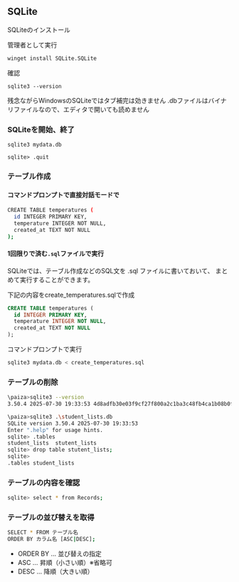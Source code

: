 ## SQLite

SQLiteのインストール

管理者として実行
```bash
winget install SQLite.SQLite
```

確認
```
sqlite3 --version
```

残念ながらWindowsのSQLiteではタブ補完は効きません
.dbファイルはバイナリファイルなので、エディタで開いても読めません

### SQLiteを開始、終了

```
sqlite3 mydata.db

sqlite> .quit
```

### テーブル作成

#### コマンドプロンプトで直接対話モードで

```bash
CREATE TABLE temperatures (
  id INTEGER PRIMARY KEY,
  temperature INTEGER NOT NULL,
  created_at TEXT NOT NULL
);
```

#### 1回限りで済む`.sql`ファイルで実行

SQLiteでは、テーブル作成などのSQL文を .sql ファイルに書いておいて、
まとめて実行することができます。

下記の内容をcreate_temperatures.sqlで作成
```sql
CREATE TABLE temperatures (
  id INTEGER PRIMARY KEY,
  temperature INTEGER NOT NULL,
  created_at TEXT NOT NULL
);

```

コマンドプロンプトで実行

```bash
sqlite3 mydata.db < create_temperatures.sql
```

### テーブルの削除

```bash
\paiza>sqlite3 --version
3.50.4 2025-07-30 19:33:53 4d8adfb30e03f9cf27f800a2c1ba3c48fb4ca1b08b0f5ed59a4d5ecbf45e20a3 (64-bit)

\paiza>sqlite3 .\student_lists.db
SQLite version 3.50.4 2025-07-30 19:33:53
Enter ".help" for usage hints.
sqlite> .tables
student_lists  stutent_lists
sqlite> drop table stutent_lists;
sqlite> 
.tables student_lists

```

### テーブルの内容を確認

```bash
sqlite> select * from Records;
```

### テーブルの並び替えを取得

```bash
SELECT * FROM テーブル名
ORDER BY カラム名 [ASC|DESC];
```

- ORDER BY … 並び替えの指定
- ASC … 昇順（小さい順）※省略可
- DESC … 降順（大きい順）
